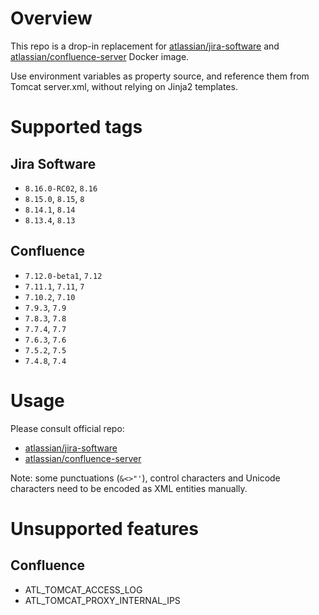 # Overview

This repo is a drop-in replacement for [atlassian/jira-software](https://hub.docker.com/r/atlassian/jira-software) and [atlassian/confluence-server](https://hub.docker.com/r/atlassian/confluence-server/) Docker image.

Use environment variables as property source, and reference them from Tomcat server.xml, without relying on Jinja2 templates.

# Supported tags

## Jira Software

* `8.16.0-RC02`, `8.16`
* `8.15.0`, `8.15`, `8`
* `8.14.1`, `8.14`
* `8.13.4`, `8.13`

## Confluence

* `7.12.0-beta1`, `7.12`
* `7.11.1`, `7.11`, `7`
* `7.10.2`, `7.10`
* `7.9.3`, `7.9`
* `7.8.3`, `7.8`
* `7.7.4`, `7.7`
* `7.6.3`, `7.6`
* `7.5.2`, `7.5`
* `7.4.8`, `7.4`

# Usage

Please consult official repo:

* [atlassian/jira-software](https://hub.docker.com/r/atlassian/jira-software/)
* [atlassian/confluence-server](https://hub.docker.com/r/atlassian/confluence-server/)

Note: some punctuations (`&<>"'`), control characters and Unicode characters need to be encoded as XML entities manually.

# Unsupported features

## Confluence

* ATL_TOMCAT_ACCESS_LOG
* ATL_TOMCAT_PROXY_INTERNAL_IPS
